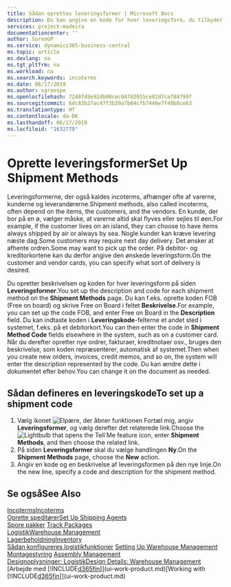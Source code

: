 ```yaml
---
title: Sådan oprettes leveringsformer | Microsoft Docs
description: Du kan angive en kode for hver leveringsform, du tilbyder, og angive oplysninger om dem.
services: project-madeira
documentationcenter: ''
author: SorenGP
ms.service: dynamics365-business-central
ms.topic: article
ms.devlang: na
ms.tgt_pltfrm: na
ms.workload: na
ms.search.keywords: incoterms
ms.date: 06/17/2019
ms.author: sgroespe
ms.openlocfilehash: 7248f49e92db98cec047d2035ce82d7caf84799f
ms.sourcegitcommit: 6dc83b27ac47f3b39a7b84cfb7446e7f48b8ce63
ms.translationtype: HT
ms.contentlocale: da-DK
ms.lasthandoff: 06/17/2019
ms.locfileid: "1632779"
---
```

# <a name="set-up-shipment-methods"></a><span data-ttu-id="b9eab-103">Oprette leveringsformer</span><span class="sxs-lookup"><span data-stu-id="b9eab-103">Set Up Shipment Methods</span></span>
<span data-ttu-id="b9eab-104">Leveringsformerne, der også kaldes incoterms, afhænger ofte af varerne, kunderne og leverandørerne.</span><span class="sxs-lookup"><span data-stu-id="b9eab-104">Shipment methods, also called incoterms, often depend on the items, the customers, and the vendors.</span></span> <span data-ttu-id="b9eab-105">En kunde, der bor på en ø, vælger måske, at varerne altid skal flyves eller sejles til øen.</span><span class="sxs-lookup"><span data-stu-id="b9eab-105">For example, if the customer lives on an island, they can choose to have items always shipped by air or always by sea.</span></span> <span data-ttu-id="b9eab-106">Nogle kunder kan kræve levering næste dag.</span><span class="sxs-lookup"><span data-stu-id="b9eab-106">Some customers may require next day delivery.</span></span> <span data-ttu-id="b9eab-107">Det ønsker at afhente ordren.</span><span class="sxs-lookup"><span data-stu-id="b9eab-107">Some may want to pick up the order.</span></span> <span data-ttu-id="b9eab-108">På debitor- og kreditorkortene kan du derfor angive den ønskede leveringsform.</span><span class="sxs-lookup"><span data-stu-id="b9eab-108">On the customer and vendor cards, you can specify what sort of delivery is desired.</span></span>

<span data-ttu-id="b9eab-109">Du opretter beskrivelsen og koden for hver leveringsform på siden **Leveringsformer**.</span><span class="sxs-lookup"><span data-stu-id="b9eab-109">You set up the description and code for each shipment method on the **Shipment Methods** page.</span></span> <span data-ttu-id="b9eab-110">Du kan f.eks. oprette koden FOB (Free on board) og skrive Free on Board i feltet **Beskrivelse**.</span><span class="sxs-lookup"><span data-stu-id="b9eab-110">For example, you can set up the code FOB, and enter Free on Board in the **Description** field.</span></span> <span data-ttu-id="b9eab-111">Du kan indtaste koden i **Leveringskode**-felterne et andet sted i systemet, f.eks. på et debitorkort.</span><span class="sxs-lookup"><span data-stu-id="b9eab-111">You can then enter the code in **Shipment Method Code** fields elsewhere in the system, such as on a customer card.</span></span> <span data-ttu-id="b9eab-112">Når du derefter opretter nye ordrer, fakturaer, kreditnotaer osv., bruges den beskrivelse, som koden repræsenterer, automatisk af systemet.</span><span class="sxs-lookup"><span data-stu-id="b9eab-112">Then when you create new orders, invoices, credit memos, and so on, the system will enter the description represented by the code.</span></span> <span data-ttu-id="b9eab-113">Du kan ændre dette i dokumentet efter behov.</span><span class="sxs-lookup"><span data-stu-id="b9eab-113">You can change it on the document as needed.</span></span>

## <a name="to-set-up-a-shipment-code"></a><span data-ttu-id="b9eab-114">Sådan defineres en leveringskode</span><span class="sxs-lookup"><span data-stu-id="b9eab-114">To set up a shipment code</span></span>
1. <span data-ttu-id="b9eab-115">Vælg ikonet ![Elpære, der åbner funktionen Fortæl mig](media/ui-search/search_small.png "Fortæl mig, hvad du vil foretage dig"), angiv **Leveringsformer**, og vælg derefter det relaterede link.</span><span class="sxs-lookup"><span data-stu-id="b9eab-115">Choose the ![Lightbulb that opens the Tell Me feature](media/ui-search/search_small.png "Tell me what you want to do") icon, enter **Shipment Methods**, and then choose the related link.</span></span>
2. <span data-ttu-id="b9eab-116">På siden **Leveringsformer** skal du vælge handlingen **Ny**.</span><span class="sxs-lookup"><span data-stu-id="b9eab-116">On the **Shipment Methods** page, choose the **New** action.</span></span>
3. <span data-ttu-id="b9eab-117">Angiv en kode og en beskrivelse af leveringsformen på den nye linje.</span><span class="sxs-lookup"><span data-stu-id="b9eab-117">On the new line, specify a code and description for the shipment method.</span></span>

## <a name="see-also"></a><span data-ttu-id="b9eab-118">Se også</span><span class="sxs-lookup"><span data-stu-id="b9eab-118">See Also</span></span>
[<span data-ttu-id="b9eab-119">Incoterms</span><span class="sxs-lookup"><span data-stu-id="b9eab-119">Incoterms</span></span>](https://iccwbo.org/resources-for-business/incoterms-rules)  
[<span data-ttu-id="b9eab-120">Oprette speditører</span><span class="sxs-lookup"><span data-stu-id="b9eab-120">Set Up Shipping Agents</span></span>](sales-how-to-set-up-shipping-agents.md)  
<span data-ttu-id="b9eab-121">[Spore pakker](sales-how-track-packages.md)  </span><span class="sxs-lookup"><span data-stu-id="b9eab-121">[Track Packages](sales-how-track-packages.md)  </span></span>  
[<span data-ttu-id="b9eab-122">Logistik</span><span class="sxs-lookup"><span data-stu-id="b9eab-122">Warehouse Management</span></span>](warehouse-manage-warehouse.md)  
[<span data-ttu-id="b9eab-123">Lagerbeholdning</span><span class="sxs-lookup"><span data-stu-id="b9eab-123">Inventory</span></span>](inventory-manage-inventory.md)  
<span data-ttu-id="b9eab-124">[Sådan konfigureres logistikfunktioner](warehouse-setup-warehouse.md)   </span><span class="sxs-lookup"><span data-stu-id="b9eab-124">[Setting Up Warehouse Management](warehouse-setup-warehouse.md)   </span></span>  
<span data-ttu-id="b9eab-125">[Montagestyring](assembly-assemble-items.md)  </span><span class="sxs-lookup"><span data-stu-id="b9eab-125">[Assembly Management](assembly-assemble-items.md)  </span></span>  
[<span data-ttu-id="b9eab-126">Designoplysninger: Logistik</span><span class="sxs-lookup"><span data-stu-id="b9eab-126">Design Details: Warehouse Management</span></span>](design-details-warehouse-management.md)  
<span data-ttu-id="b9eab-127">[Arbejde med [!INCLUDE[d365fin](includes/d365fin_md.md)]](ui-work-product.md)</span><span class="sxs-lookup"><span data-stu-id="b9eab-127">[Working with [!INCLUDE[d365fin](includes/d365fin_md.md)]](ui-work-product.md)</span></span>  
